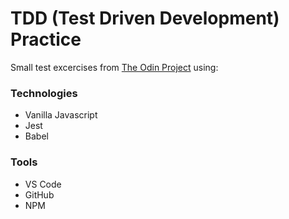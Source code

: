 # TDD (Test Driven Development) Practice

Small test excercises from [The Odin Project](https://www.theodinproject.com/lessons/node-path-javascript-testing-practice) using:

### Technologies

- Vanilla Javascript
- Jest
- Babel

### Tools
- VS Code
- GitHub
- NPM
